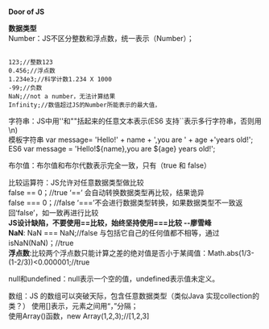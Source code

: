 <b>Door of JS</b>

<b>数据类型</b>    
Number：JS不区分整数和浮点数，统一表示（Number）；
<pre><code>
123;//整数123
0.456;//浮点数
1.234e3;//科学计数1.234 X 1000
-99;//负数
NaN;//not a number，无法计算结果
Infinity;//数值超过JS的Number所能表示的最大值，
</code></pre>

字符串：JS中用''和""括起来的任意文本表示(ES6 支持``表示多行字符串，否则用\n)       
          模板字符串  var message= 'Hello!' + name + ',you are ' + age +'years old!';    
          ES6        var message = 'Hello!${name},you are ${age} years old!';
          
布尔值：布尔值和布尔代数表示完全一致，只有（true 和 false）     

比较运算符：JS允许对任意数据类型做比较       
           false == 0；//true  ‘==’ 会自动转换数据类型再比较，结果诡异        
           false === 0；//false ‘===’不会进行数据类型转换，如果数据类型不一致返回‘false’，如一致再进行比较    
           <b>JS设计缺陷，不要使用==比较，始终坚持使用===比较 --廖雪峰</b>      
           <b>NaN</b>:   NaN === NaN;//false 与包括它自己的任何值都不相等，通过isNaN(NaN)；//true     
           <b>浮点数</b>:比较两个浮点数只能计算之差的绝对值是否小于某阈值：Math.abs(1/3-(1-2/3))<0.000001;//true    

null和undefined：null表示一个空的值，undefined表示值未定义。

数组：JS 的数组可以突破天际，包含任意数据类型（类似Java 实现collection的类？）
            使用[]表示，元素之间用“，”分隔；    
            使用Array()函数，new Array(1,2,3);//[1,2,3]
